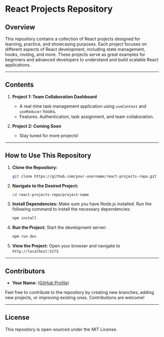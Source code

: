 # React Projects Repository

## Overview
This repository contains a collection of React projects designed for learning, practice, and showcasing purposes. Each project focuses on different aspects of React development, including state management, hooks, routing, and more. These projects serve as great examples for beginners and advanced developers to understand and build scalable React applications.

---

## Contents
1. **Project 1: Team Collaboration Dashboard**
   - A real-time task management application using `useContext` and `useReducer` hooks.
   - Features: Authentication, task assignment, and team collaboration.

2. **Project 2: Coming Soon**
   - Stay tuned for more projects!

---

## How to Use This Repository

1. **Clone the Repository:**
   ```bash
   git clone https://github.com/your-username/react-projects-repo.git
   ```

2. **Navigate to the Desired Project:**
   ```bash
   cd react-projects-repo/project-name
   ```

3. **Install Dependencies:**
   Make sure you have Node.js installed. Run the following command to install the necessary dependencies:
   ```bash
   npm install
   ```

4. **Run the Project:**
   Start the development server:
   ```bash
   npm run dev
   ```

5. **View the Project:**
   Open your browser and navigate to `http://localhost:5173`.

---

## Contributors

- **Your Name:**  ([GitHub Profile](https://github.com/your-username))

Feel free to contribute to the repository by creating new branches, adding new projects, or improving existing ones. Contributions are welcome!

---

## License
This repository is open-sourced under the MIT License.

